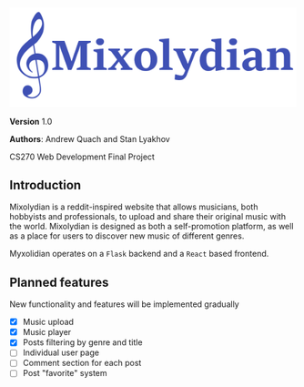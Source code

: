 ![Mixolydian](static/logo.png?raw=true)

**Version** 1.0

**Authors**: Andrew Quach and Stan Lyakhov

CS270 Web Development Final Project
## Introduction
Mixolydian is a reddit-inspired website that allows musicians, both hobbyists and professionals, to upload and share their original music with the world. Mixolydian is designed as both a self-promotion platform, as well as a place for users to discover new music of different genres.

Myxolidian operates on a `Flask` backend and a `React` based frontend.
## Planned features
New functionality and features will be implemented gradually

- [x] Music upload
- [x] Music player
- [x] Posts filtering by genre and title
- [ ] Individual user page
- [ ] Comment section for each post
- [ ] Post "favorite" system

